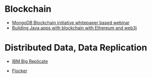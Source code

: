 # Blockchain 

- [MongoDB Blockchain initiative whitepaper based webinar](https://www.mongodb.com/presentations/webinar-building-a-blockchain-database-with-mongodb?p=58e5275d5d6be43b4b258fc0&utm_campaign=Int_WB_Int_WB_Building%20a%20Blockchain%20Database%20with%20MongoDB_04_17_WW_Follow_up&utm_medium=email&utm_source=Eloqua)
- [Building Java apps with blockchain with Ethereum and web3j](http://conorsvensson.com/2017/04/18/building-java-android-apps-blockchain/)

# Distributed Data, Data Replication 

- [IBM Big Replicate](http://www-03.ibm.com/software/products/en/ibm-big-replicate)

- [Flocker](https://clusterhq.com/flocker/introduction/)
